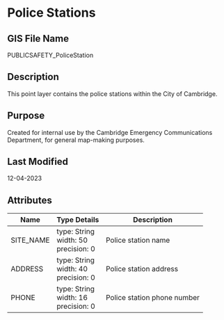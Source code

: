 # Police Stations
## GIS File Name
PUBLICSAFETY_PoliceStation
## Description
<DIV STYLE="text-align:Left;"><DIV><DIV><P><SPAN>This point layer contains the police stations within the City of Cambridge.</SPAN></P></DIV></DIV></DIV>

## Purpose
Created for internal use by the Cambridge Emergency Communications Department, for general map-making purposes.
## Last Modified
12-04-2023
## Attributes
|Name|Type Details|Description|
|----|------------|-----------|
|SITE_NAME|type: String<br/>width: 50<br/>precision: 0|Police station name|
|ADDRESS|type: String<br/>width: 40<br/>precision: 0|Police station address|
|PHONE|type: String<br/>width: 16<br/>precision: 0|Police station phone number|
